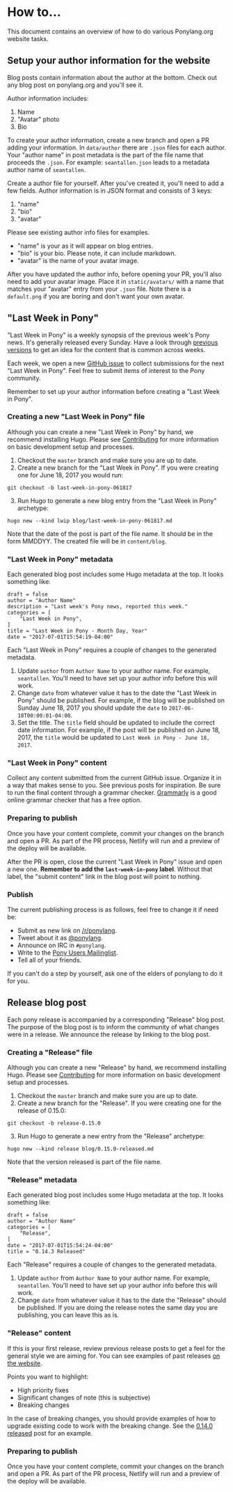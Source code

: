 # How to...

This document contains an overview of how to do various Ponylang.org website tasks.

## Setup your author information for the website

Blog posts contain information about the author at the bottom. Check out any blog post on ponylang.org and you'll see it.

Author information includes:

1. Name
2. "Avatar" photo
3. Bio

To create your author information, create a new branch and open a PR adding your information. In `data/author` there are `.json` files for each author. Your "author name" in post metadata is the part of the file name that proceeds the `.json`. For example: `seantallen.json` leads to a metadata author name of `seantallen`.

Create a author file for yourself. After you've created it, you'll need to add a few fields. Author information is in JSON format and consists of 3 keys:

1. "name"
2. "bio"
3. "avatar"

Please see existing author info files for examples.

- "name" is your as it will appear on blog entries.
- "bio" is your bio. Please note, it can include markdown.
- "avatar" is the name of your avatar image.

After you have updated the author info, before opening your PR, you'll also need to add your avatar image. Place it in `static/avatars/` with a name that matches your "avatar" entry from your `.json` file. Note there is a `default.png` if you are boring and don't want your own avatar.

## "Last Week in Pony"

"Last Week in Pony" is a weekly synopsis of the previous week's Pony news. It's generally released every Sunday. Have a look through [previous versions](https://www.ponylang.org/categories/last-week-in-pony) to get an idea for the content that is common across weeks.

Each week, we open a new [GitHub issue](https://github.com/ponylang/ponylang.github.io/issues?q=is%3Aissue+is%3Aopen+label%3Alast-week-in-pony) to collect submissions for the next "Last Week in Pony". Feel free to submit items of interest to the Pony community.

Remember to set up your author information before creating a "Last Week in Pony".

### Creating a new "Last Week in Pony" file

Although you can create a new "Last Week in Pony" by hand, we recommend installing Hugo. Please see [Contributing](CONTRIBUTING.md) for more information on basic development setup and processes.

1. Checkout the `master` branch and make sure you are up to date.
2. Create a new branch for the "Last Week in Pony". If you were creating one for June 18, 2017 you would run:

`git checkout -b last-week-in-pony-061817`

3. Run Hugo to generate a new blog entry from the "Last Week in Pony" archetype:

`hugo new --kind lwip blog/last-week-in-pony-061817.md`

Note that the date of the post is part of the file name. It should be in the form MMDDYY. The created file will be in `content/blog`.

### "Last Week in Pony" metadata

Each generated blog post includes some Hugo metadata at the top. It looks something like:

```
draft = false
author = "Author Name"
description = "Last week's Pony news, reported this week."
categories = [
    "Last Week in Pony",
]
title = "Last Week in Pony - Month Day, Year"
date = "2017-07-01T15:54:19-04:00"
```

Each "Last Week in Pony" requires a couple of changes to the generated metadata. 

1. Update `author` from `Author Name` to your author name. For example, `seantallen`. You'll need to have set up your author info before this will work.
2. Change `date` from whatever value it has to the date the "Last Week in Pony" should be published. For example, if the blog will be published on Sunday June 18, 2017 you should update the `date` to `2017-06-18T00:00:01-04:00`.
3. Set the title. The `title` field should be updated to include the correct date information. For example, if the post will be published on June 18, 2017, the `title` would be updated to `Last Week in Pony - June 18, 2017`.

### "Last Week in Pony" content

Collect any content submitted from the current GitHub issue. Organize it in a way that makes sense to you. See previous posts for inspiration. Be sure to run the final content through a grammar checker. [Grammarly](http:www.grammarly.com) is a good online grammar checker that has a free option.

### Preparing to publish

Once you have your content complete, commit your changes on the branch and open a PR. As part of the PR process, Netlify will run and a preview of the deploy will be available. 

After the PR is open, close the current "Last Week in Pony" issue and open a new one. **Remember to add the `last-week-in-pony` label**. Without that label, the "submit content" link in the blog post will point to nothing.

### Publish

The current publishing process is as follows, feel free to change it if need be:

- Submit as new link on [/r/ponylang](https://www.reddit.com/r/ponylang/).
- Tweet about it as [@ponylang](https://twitter.com/ponylang).
- Announce on IRC in `#ponylang`.
- Write to the [Pony Users Mailinglist](https://pony.groups.io/g/user).
- Tell all of your friends.

If you can't do a step by yourself, ask one of the elders of ponylang to do it for you.

## Release blog post

Each pony release is accompanied by a corresponding "Release" blog post. The purpose of the blog post is to inform the community of what changes were in a release. We announce the release by linking to the blog post. 

### Creating a "Release" file

Although you can create a new "Release" by hand, we recommend installing Hugo. Please see [Contributing](CONTRIBUTING.md) for more information on basic development setup and processes.

1. Checkout the `master` branch and make sure you are up to date.
2. Create a new branch for the "Release". If you were creating one for the release of 0.15.0:

`git checkout -b release-0.15.0`

3. Run Hugo to generate a new  entry from the "Release" archetype:

`hugo new --kind release blog/0.15.0-released.md`

Note that the version released is part of the file name.

### "Release" metadata

Each generated blog post includes some Hugo metadata at the top. It looks something like:

```
draft = false
author = "Author Name"
categories = [
    "Release",
]
date = "2017-07-01T15:54:24-04:00"
title = "0.14.3 Released"
```

Each "Release" requires a couple of changes to the generated metadata. 

1. Update `author` from `Author Name` to your author name. For example, `seantallen`. You'll need to have set up your author info before this will work.
2. Change `date` from whatever value it has to the date the "Release" should be published. If you are doing the release notes the same day you are publishing, you can leave this as is.

### "Release" content

If this is your first release, review previous release posts to get a feel for the general style we are aiming for. You can see examples of past releases [on the website](https://www.ponylang.org/categories/release).

Points you want to highlight:

- High priority fixes
- Significant changes of note (this is subjective)
- Breaking changes

In the case of breaking changes, you should provide examples of how to upgrade existing code to work with the breaking change. See the [0.14.0 released](https://www.ponylang.org/blog/2017/05/0.14.0-released/) post for an example.

### Preparing to publish

Once you have your content complete, commit your changes on the branch and open a PR. As part of the PR process, Netlify will run and a preview of the deploy will be available. 
